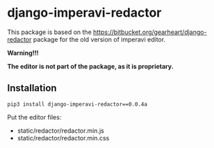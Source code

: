 # django-imperavi-redactor

This package is based on the https://bitbucket.org/gearheart/django-redactor package for the old version of imperavi editor.

**Warning!!!**

**The editor is not part of the package, as it is proprietary.**

## Installation

```shell
pip3 install django-imperavi-redactor==0.0.4a
```

Put the editor files:

* static/redactor/redactor.min.js
* static/redactor/redactor.min.css

